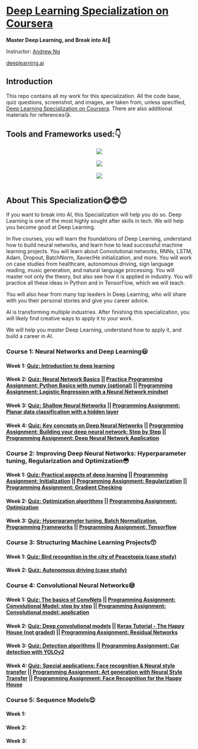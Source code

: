 # [Deep Learning Specialization on Coursera](https://www.coursera.org/specializations/deep-learning)

**Master Deep Learning, and Break into AI**:muscle:

Instructor: [Andrew Ng](http://www.andrewng.org/)

[deeplearning.ai](https://www.deeplearning.ai/)

## Introduction

This repo contains all my work for this specialization. All the code base, quiz questions, screenshot, and images, are taken from, unless specified, [Deep Learning Specialization on Coursera](https://www.coursera.org/specializations/deep-learning). There are also additional materials for references:kissing_heart:.

## Tools and Frameworks used::point_down:

<div align="center">
  <img src="https://www.python.org/static/community_logos/python-logo-master-v3-TM.png"><br><br>
</div>

<div align="center">
  <img src="https://www.tensorflow.org/images/tf_logo_transp.png"><br><br>
</div>

<div align="center">
  <img src=https://s3.amazonaws.com/keras.io/img/keras-logo-2018-large-1200.png><br><br>
</div>

## About This Specialization:yum::sunglasses::blush:

If you want to break into AI, this Specialization will help you do so. Deep Learning is one of the most highly sought after skills in tech. We will help you become good at Deep Learning.

In five courses, you will learn the foundations of Deep Learning, understand how to build neural networks, and learn how to lead successful machine learning projects. You will learn about Convolutional networks, RNNs, LSTM, Adam, Dropout, BatchNorm, Xavier/He initialization, and more. You will work on case studies from healthcare, autonomous driving, sign language reading, music generation, and natural language processing. You will master not only the theory, but also see how it is applied in industry. You will practice all these ideas in Python and in TensorFlow, which we will teach.

You will also hear from many top leaders in Deep Learning, who will share with you their personal stories and give you career advice.

AI is transforming multiple industries. After finishing this specialization, you will likely find creative ways to apply it to your work.

We will help you master Deep Learning, understand how to apply it, and build a career in AI. 

### Course 1: Neural Networks and Deep Learning:smiley:

#### Week 1: [Quiz: Introduction to deep learning](https://github.com/ChanchalKumarMaji/Coursera-Deep-Learning-Specialization-deeplearning.ai/blob/master/Neural%20Networks%20and%20Deep%20Learning/Week%201/Quiz:%20Introduction%20to%20deep%20learning.png) 
#### Week 2: [Quiz: Neural Network Basics](https://github.com/ChanchalKumarMaji/Coursera-Deep-Learning-Specialization-deeplearning.ai/blob/master/Neural%20Networks%20and%20Deep%20Learning/Week%202/Quiz:%20Neural%20Network%20Basics.png) || [Practice Programming Assignment: Python Basics with numpy (optional)](https://nbviewer.jupyter.org/github/ChanchalKumarMaji/Coursera-Deep-Learning-Specialization-deeplearning.ai/blob/master/Neural%20Networks%20and%20Deep%20Learning/Week%202/Python%20Basics%20with%20numpy%20%28optional%29/Python%20Basics%20With%20Numpy%20v3.ipynb) || [Programming Assignment: Logistic Regression with a Neural Network mindset](https://nbviewer.jupyter.org/github/ChanchalKumarMaji/Coursera-Deep-Learning-Specialization-deeplearning.ai/blob/master/Neural%20Networks%20and%20Deep%20Learning/Week%202/Logistic%20Regression%20with%20a%20Neural%20Network%20mindset/Logistic%20Regression%20with%20a%20Neural%20Network%20mindset%20v5.ipynb)
#### Week 3: [Quiz: Shallow Neural Networks](https://github.com/ChanchalKumarMaji/Coursera-Deep-Learning-Specialization-deeplearning.ai/blob/master/Neural%20Networks%20and%20Deep%20Learning/Week%203/Quiz:%20Shallow%20Neural%20Networks.png) || [Programming Assignment: Planar data classification with a hidden layer](https://nbviewer.jupyter.org/github/ChanchalKumarMaji/Coursera-Deep-Learning-Specialization-deeplearning.ai/blob/master/Neural%20Networks%20and%20Deep%20Learning/Week%203/Planar%20data%20classification%20with%20a%20hidden%20layer/Planar%20data%20classification%20with%20one%20hidden%20layer%20v5.ipynb)
#### Week 4: [Quiz: Key concepts on Deep Neural Networks](https://github.com/ChanchalKumarMaji/Coursera-Deep-Learning-Specialization-deeplearning.ai/blob/master/Neural%20Networks%20and%20Deep%20Learning/Week%204/Quiz:%20Key%20concepts%20on%20Deep%20Neural%20Networks.png) || [Programming Assignment: Building your deep neural network: Step by Step](http://nbviewer.jupyter.org/github/ChanchalKumarMaji/Coursera-Deep-Learning-Specialization-deeplearning.ai/blob/master/Neural%20Networks%20and%20Deep%20Learning/Week%204/Building%20your%20Deep%20Neural%20Network%3A%20Step%20by%20Step/Building%20your%20Deep%20Neural%20Network%20-%20Step%20by%20Step%20v8.ipynb) || [Programming Assignment: Deep Neural Network Application](http://nbviewer.jupyter.org/github/ChanchalKumarMaji/Coursera-Deep-Learning-Specialization-deeplearning.ai/blob/master/Neural%20Networks%20and%20Deep%20Learning/Week%204/Deep%20Neural%20Network%20-%20Application/Deep%20Neural%20Network%20-%20Application%20v8.ipynb) 


### Course 2: Improving Deep Neural Networks: Hyperparameter tuning, Regularization and Optimization:flushed:

#### Week 1: [Quiz: Practical aspects of deep learning](https://github.com/ChanchalKumarMaji/Coursera-Deep-Learning-Specialization-deeplearning.ai/blob/master/Improving%20Deep%20Neural%20Networks:%20Hyperparameter%20tuning%2C%20Regularization%20and%20Optimization/Week1/Quiz:%20Practical%20aspects%20of%20deep%20learning.png) || [Programming Assignment: Initialization](https://nbviewer.jupyter.org/github/ChanchalKumarMaji/Coursera-Deep-Learning-Specialization-deeplearning.ai/blob/master/Improving%20Deep%20Neural%20Networks%3A%20Hyperparameter%20tuning%2C%20Regularization%20and%20Optimization/Week1/Initialization/Initialization.ipynb) || [Programming Assignment: Regularization](https://nbviewer.jupyter.org/github/ChanchalKumarMaji/Coursera-Deep-Learning-Specialization-deeplearning.ai/blob/master/Improving%20Deep%20Neural%20Networks%3A%20Hyperparameter%20tuning%2C%20Regularization%20and%20Optimization/Week1/Regularization/Regularization.ipynb) || [Programming Assignment: Gradient Checking](https://nbviewer.jupyter.org/github/ChanchalKumarMaji/Coursera-Deep-Learning-Specialization-deeplearning.ai/blob/master/Improving%20Deep%20Neural%20Networks%3A%20Hyperparameter%20tuning%2C%20Regularization%20and%20Optimization/Week1/Gradient%20Checking/Gradient%20Checking.ipynb)
#### Week 2: [Quiz: Optimization algorithms](https://github.com/ChanchalKumarMaji/Coursera-Deep-Learning-Specialization-deeplearning.ai/blob/master/Improving%20Deep%20Neural%20Networks:%20Hyperparameter%20tuning%2C%20Regularization%20and%20Optimization/Week2/Quiz:%20Optimization%20algorithms.png) || [Programming Assignment: Optimization](https://nbviewer.jupyter.org/github/ChanchalKumarMaji/Coursera-Deep-Learning-Specialization-deeplearning.ai/blob/master/Improving%20Deep%20Neural%20Networks%3A%20Hyperparameter%20tuning%2C%20Regularization%20and%20Optimization/Week2/Optimization/Optimization%20methods.ipynb)
#### Week 3: [Quiz: Hyperparameter tuning, Batch Normalization, Programming Frameworks](https://github.com/ChanchalKumarMaji/Coursera-Deep-Learning-Specialization-deeplearning.ai/blob/master/Improving%20Deep%20Neural%20Networks:%20Hyperparameter%20tuning%2C%20Regularization%20and%20Optimization/Week3/Quiz:%20Hyperparameter%20tuning%2C%20Batch%20Normalization%2C%20Programming%20Frameworks.png) || [Programming Assignment: Tensorflow](https://nbviewer.jupyter.org/github/ChanchalKumarMaji/Coursera-Deep-Learning-Specialization-deeplearning.ai/blob/master/Improving%20Deep%20Neural%20Networks%3A%20Hyperparameter%20tuning%2C%20Regularization%20and%20Optimization/Week3/Tensorflow/Tensorflow%20Tutorial.ipynb)


### Course 3: Structuring Machine Learning Projects:kissing_smiling_eyes:

#### Week 1: [Quiz: Bird recognition in the city of Peacetopia (case study)](https://github.com/ChanchalKumarMaji/Coursera-Deep-Learning-Specialization-deeplearning.ai/blob/master/Structuring%20Machine%20Learning%20Projects/Week%201/Quiz:%20Bird%20recognition%20in%20the%20city%20of%20Peacetopia%20(case%20study).png)
#### Week 2: [Quiz: Autonomous driving (case study)](https://github.com/ChanchalKumarMaji/Coursera-Deep-Learning-Specialization-deeplearning.ai/blob/master/Structuring%20Machine%20Learning%20Projects/Week%202/Quiz:%20Autonomous%20driving%20(case%20study).png)


### Course 4: Convolutional Neural Networks:sweat_smile:

#### Week 1: [Quiz: The basics of ConvNets]() || [Programming Assignment: Convolutional Model: step by step](https://nbviewer.jupyter.org/github/ChanchalKumarMaji/Coursera-Deep-Learning-Specialization-deeplearning.ai/blob/master/Convolutional%20Neural%20Networks/Week1/Convolution%20model%20-%20Step%20by%20Step%20-%20v2.ipynb) || [Programming Assignment: Convolutional model: application](https://nbviewer.jupyter.org/github/ChanchalKumarMaji/Coursera-Deep-Learning-Specialization-deeplearning.ai/blob/master/Convolutional%20Neural%20Networks/Week1/Convolution%20model%20-%20Application%20-%20v1.ipynb)
#### Week 2: [Quiz: Deep convolutional models]() || [Keras Tutorial - The Happy House (not graded)](https://nbviewer.jupyter.org/github/ChanchalKumarMaji/Coursera-Deep-Learning-Specialization-deeplearning.ai/blob/master/Convolutional%20Neural%20Networks/Week2/KerasTutorial/Keras%20-%20Tutorial%20-%20Happy%20House%20v2.ipynb) || [Programming Assignment: Residual Networks](https://nbviewer.jupyter.org/github/ChanchalKumarMaji/Coursera-Deep-Learning-Specialization-deeplearning.ai/blob/master/Convolutional%20Neural%20Networks/Week2/ResNets/Residual%20Networks%20-%20v2.ipynb)
#### Week 3: [Quiz: Detection algorithms]() || [Programming Assignment: Car detection with YOLOv2](https://nbviewer.jupyter.org/github/ChanchalKumarMaji/Car-detection-with-YOLO/blob/master/Car%20detection%20with%20YOLO/Autonomous%20driving%20application%20-%20Car%20detection.ipynb)
#### Week 4: [Quiz: Special applications: Face recognition & Neural style transfer]() || [Programming Assignment: Art generation with Neural Style Transfer](https://nbviewer.jupyter.org/github/ChanchalKumarMaji/Neural-Style-Transfer/blob/master/Neural%20Style%20Transfer/Art%20Generation%20with%20Neural%20Style%20Transfer.ipynb) || [Programming Assignment: Face Recognition for the Happy House](https://nbviewer.jupyter.org/github/ChanchalKumarMaji/Coursera-Deep-Learning-Specialization-deeplearning.ai/blob/master/Convolutional%20Neural%20Networks/Week4/Face%20Recognition/Face%20Recognition%20for%20the%20Happy%20House%20-%20v3.ipynb)


### Course 5: Sequence Models:heart_eyes:

#### Week 1:
#### Week 2:
#### Week 3:
